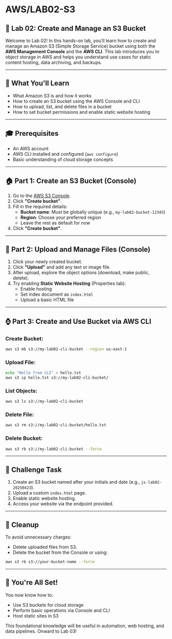 # AWS/LAB02-S3

## 📄 Lab 02: Create and Manage an S3 Bucket

Welcome to Lab 02! In this hands-on lab, you'll learn how to create and manage an Amazon S3 (Simple Storage Service) bucket using both the **AWS Management Console** and the **AWS CLI**. This lab introduces you to object storage in AWS and helps you understand use cases for static content hosting, data archiving, and backups.

---

## 🔎 What You'll Learn

- What Amazon S3 is and how it works
- How to create an S3 bucket using the AWS Console and CLI
- How to upload, list, and delete files in a bucket
- How to set bucket permissions and enable static website hosting

---

## 🎓 Prerequisites

- An AWS account
- AWS CLI installed and configured (`aws configure`)
- Basic understanding of cloud storage concepts

---

## 🏠 Part 1: Create an S3 Bucket (Console)

1. Go to the [AWS S3 Console](https://s3.console.aws.amazon.com/s3/home).
2. Click **"Create bucket"**.
3. Fill in the required details:
   - **Bucket name**: Must be globally unique (e.g., `my-lab02-bucket-12345`)
   - **Region**: Choose your preferred region
   - Leave the rest as default for now
4. Click **"Create bucket"**.

---

## 📁 Part 2: Upload and Manage Files (Console)

1. Click your newly created bucket.
2. Click **"Upload"** and add any text or image file.
3. After upload, explore the object options (download, make public, delete).
4. Try enabling **Static Website Hosting** (Properties tab):
   - Enable hosting
   - Set index document as `index.html`
   - Upload a basic HTML file

---

## ⌚ Part 3: Create and Use Bucket via AWS CLI

### Create Bucket:
```bash
aws s3 mb s3://my-lab02-cli-bucket --region us-east-1
```

### Upload File:
```bash
echo "Hello from CLI" > hello.txt
aws s3 cp hello.txt s3://my-lab02-cli-bucket/
```

### List Objects:
```bash
aws s3 ls s3://my-lab02-cli-bucket
```

### Delete File:
```bash
aws s3 rm s3://my-lab02-cli-bucket/hello.txt
```

### Delete Bucket:
```bash
aws s3 rb s3://my-lab02-cli-bucket --force
```

---

## 🤔 Challenge Task

1. Create an S3 bucket named after your initials and date (e.g., `js-lab02-20250423`).
2. Upload a custom `index.html` page.
3. Enable static website hosting.
4. Access your website via the endpoint provided.

---

## 📅 Cleanup

To avoid unnecessary charges:
- Delete uploaded files from S3.
- Delete the bucket from the Console or using:
```bash
aws s3 rb s3://your-bucket-name --force
```

---

## 🚀 You're All Set!

You now know how to:
- Use S3 buckets for cloud storage
- Perform basic operations via Console and CLI
- Host static sites in S3

This foundational knowledge will be useful in automation, web hosting, and data pipelines. Onward to Lab 03!

